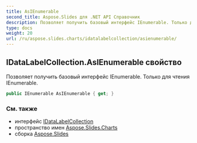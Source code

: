 ```yaml
---
title: AsIEnumerable
second_title: Aspose.Slides для .NET API Справочник
description: Позволяет получить базовый интерфейс IEnumerable. Только для чтения IEnumerable.
type: docs
weight: 20
url: /ru/aspose.slides.charts/idatalabelcollection/asienumerable/
---
```


## IDataLabelCollection.AsIEnumerable свойство

Позволяет получить базовый интерфейс IEnumerable. Только для чтения IEnumerable.

```csharp
public IEnumerable AsIEnumerable { get; }
```

### См. также

* интерфейс [IDataLabelCollection](../../idatalabelcollection)
* пространство имен [Aspose.Slides.Charts](../../idatalabelcollection)
* сборка [Aspose.Slides](../../../)

<!-- DO NOT EDIT: сгенерировано xmldocmd для Aspose.Slides.dll -->